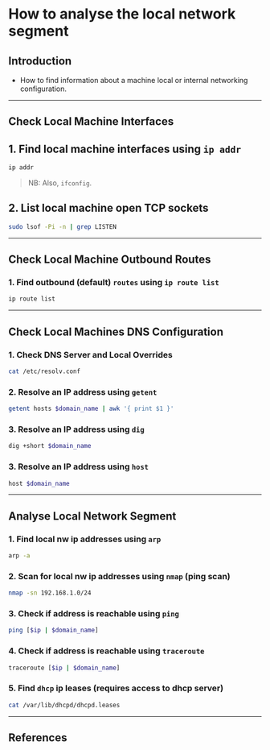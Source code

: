 # How to analyse the local network segment

## Introduction

* How to find information about a machine local or internal networking configuration.

---

## Check Local Machine Interfaces

## 1. Find local machine interfaces using `ip addr`

```bash
ip addr
```

> NB: Also, `ifconfig`.

## 2. List local machine open TCP sockets

```bash
sudo lsof -Pi -n | grep LISTEN
```

---

## Check Local Machine Outbound Routes

### 1. Find outbound (default) `routes` using `ip route list`

```bash
ip route list
```

---

## Check Local Machines DNS Configuration

### 1. Check DNS Server and Local Overrides

```bash
cat /etc/resolv.conf
```

### 2. Resolve an IP address using `getent`

```bash
getent hosts $domain_name | awk '{ print $1 }'
```

### 3. Resolve an IP address using `dig`

```bash
dig +short $domain_name
```

### 3. Resolve an IP address using `host`

```bash
host $domain_name
```

---

## Analyse Local Network Segment

### 1. Find local nw ip addresses using `arp`

```bash
arp -a
```

###  2. Scan for local nw ip addresses using `nmap` (ping scan)

```bash
nmap -sn 192.168.1.0/24
```

### 3. Check if address is reachable using `ping`

```bash
ping [$ip | $domain_name]
```

### 4. Check if address is reachable using `traceroute`

```bash
traceroute [$ip | $domain_name]
```

### 5. Find `dhcp` ip leases (requires access to dhcp server)

```bash
cat /var/lib/dhcpd/dhcpd.leases
```

---

## References





